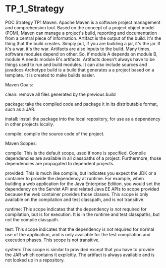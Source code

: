 # TP_1_Strategy
POC Strategy TP1
Maven: Apache Maven is a software project management and comprehension tool. Based on the concept of a project object model (POM), Maven can manage a project's build, reporting and documentation from a central piece of information.
Artifact is the output of the build. It's the thing that the build creates. Simply put, if you are building a jar, it's the jar. If it's a war, it's the war.
  Artifacts are also inputs to the build. Many times, software modules depend on other. So, if module A depends on module B, module A needs module B's artifacts.
  Artifacts doesn't always have to be things used to run and build modules. It can also include sources and javadocs
Archetype build is a build that generates a a project based on a template. It is created to make builds easier.

Maven Goals:

clean: remove all files generated by the previous build

package: take the compiled code and package it in its distributable format, such as a JAR.

install: install the package into the local repository, for use as a dependency in other projects locally.

compile: compile the source code of the project.

Maven Scopes: 

compile: This is the default scope, used if none is specified. Compile dependencies are available in all classpaths of a project. Furthermore, those dependencies are propagated to dependent projects.

provided: This is much like compile, but indicates you expect the JDK or a container to provide the dependency at runtime. For example, when building a web application for the Java Enterprise Edition, you would set the dependency on the Servlet API and related Java EE APIs to scope provided because the web container provides those classes. This scope is only available on the compilation and test classpath, and is not transitive.

runtime: This scope indicates that the dependency is not required for compilation, but is for execution. It is in the runtime and test classpaths, but not the compile classpath.

test: This scope indicates that the dependency is not required for normal use of the application, and is only available for the test compilation and execution phases. This scope is not transitive.

system: This scope is similar to provided except that you have to provide the JAR which contains it explicitly. The artifact is always available and is not looked up in a repository.
